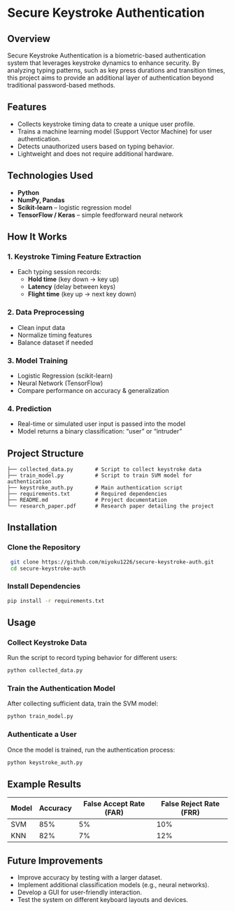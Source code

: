 # Secure Keystroke Authentication

## Overview
Secure Keystroke Authentication is a biometric-based authentication system that leverages keystroke dynamics to enhance security. By analyzing typing patterns, such as key press durations and transition times, this project aims to provide an additional layer of authentication beyond traditional password-based methods.

## Features
- Collects keystroke timing data to create a unique user profile.
- Trains a machine learning model (Support Vector Machine) for user authentication.
- Detects unauthorized users based on typing behavior.
- Lightweight and does not require additional hardware.

## Technologies Used

- **Python**
- **NumPy, Pandas**
- **Scikit-learn** – logistic regression model
- **TensorFlow / Keras** – simple feedforward neural network

## How It Works

### 1. **Keystroke Timing Feature Extraction**
- Each typing session records:
  - **Hold time** (key down → key up)
  - **Latency** (delay between keys)
  - **Flight time** (key up → next key down)

### 2. **Data Preprocessing**
- Clean input data
- Normalize timing features
- Balance dataset if needed

### 3. **Model Training**
- Logistic Regression (scikit-learn)
- Neural Network (TensorFlow)
- Compare performance on accuracy & generalization

### 4. **Prediction**
- Real-time or simulated user input is passed into the model
- Model returns a binary classification: “user” or “intruder”

## Project Structure
```
├── collected_data.py       # Script to collect keystroke data
├── train_model.py          # Script to train SVM model for authentication
├── keystroke_auth.py       # Main authentication script
├── requirements.txt        # Required dependencies
├── README.md               # Project documentation
└── research_paper.pdf      # Research paper detailing the project
```

## Installation
### Clone the Repository
```sh
 git clone https://github.com/miyoku1226/secure-keystroke-auth.git
 cd secure-keystroke-auth
```

### Install Dependencies
```sh
pip install -r requirements.txt
```

## Usage
### Collect Keystroke Data
Run the script to record typing behavior for different users:
```sh
python collected_data.py
```

### Train the Authentication Model
After collecting sufficient data, train the SVM model:
```sh
python train_model.py
```

### Authenticate a User
Once the model is trained, run the authentication process:
```sh
python keystroke_auth.py
```

## Example Results
| Model      | Accuracy | False Accept Rate (FAR) | False Reject Rate (FRR) |
|------------|----------|-----------------|-----------------|
| SVM        | 85%      | 5%              | 10%             |
| KNN        | 82%      | 7%              | 12%             |

## Future Improvements
- Improve accuracy by testing with a larger dataset.
- Implement additional classification models (e.g., neural networks).
- Develop a GUI for user-friendly interaction.
- Test the system on different keyboard layouts and devices.


